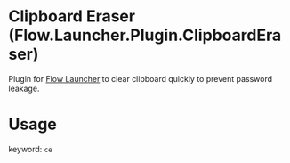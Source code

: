 # Clipboard Eraser (Flow.Launcher.Plugin.ClipboardEraser)
Plugin for [Flow Launcher](https://www.flowlauncher.com/) to clear clipboard quickly to prevent password leakage.

# Usage
keyword: `ce`
